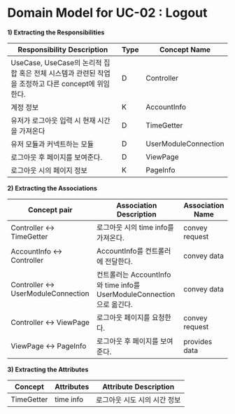 # Domain Model for UC-02 : Logout

**1) Extracting the Responsibilities**

| Responsibility Description                                   | Type | Concept Name |
| ------------------------------------------------------------ | ---- | ------------ |
| UseCase, UseCase의 논리적 집합 혹은 전체 시스템과 관련된 작업을 조정하고 다른 concept에 위임한다.  | D    | Controller   |
| 계정 정보 | K | AccountInfo |
| 유저가 로그아웃 입력 시 현재 시간을 가져온다 | D | TimeGetter |
| 유저 모듈과 커넥트하는 모듈 | D | UserModuleConnection |
| 로그아웃 후 페이지를 보여준다. | D   | ViewPage |
| 로그아웃 시의 페이지 정보 | K | PageInfo |



**2) Extracting the Associations**

| Concept pair | Association Description | Association Name |
| ------------------ | ----------------------- | ---------------- |
| Controller  &lt;-&gt;   TimeGetter | 로그아웃 시의 time info를 가져온다. | convey request |
| AccountInfo <-> Controller | AccountInfo를 컨트롤러에 전달한다. | convey data |
| Controller  <->  UserModuleConnection | 컨트롤러는 AccountInfo와 time info를 UserModuleConnection으로 옮긴다. | convey data |
| Controller <-> ViewPage | 로그아웃 페이지를 요청한다. | convey request |
| ViewPage <-> PageInfo | 로그아웃 후 페이지를 보여준다.    | provides data |

**3) Extracting the Attributes**

| Concept | Attributes | Attribute Description |
| ------- | ---------- | --------------------- |
| TimeGetter | time info | 로그아웃 시도 시의 시간 정보 |


